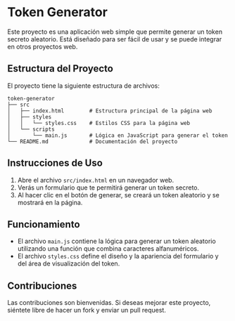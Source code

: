 # Token Generator

Este proyecto es una aplicación web simple que permite generar un token secreto aleatorio. Está diseñado para ser fácil de usar y se puede integrar en otros proyectos web.

## Estructura del Proyecto

El proyecto tiene la siguiente estructura de archivos:

```
token-generator
├── src
│   ├── index.html        # Estructura principal de la página web
│   ├── styles
│   │   └── styles.css    # Estilos CSS para la página web
│   └── scripts
│       └── main.js       # Lógica en JavaScript para generar el token
└── README.md             # Documentación del proyecto
```

## Instrucciones de Uso

1. Abre el archivo `src/index.html` en un navegador web.
2. Verás un formulario que te permitirá generar un token secreto.
3. Al hacer clic en el botón de generar, se creará un token aleatorio y se mostrará en la página.

## Funcionamiento

- El archivo `main.js` contiene la lógica para generar un token aleatorio utilizando una función que combina caracteres alfanuméricos.
- El archivo `styles.css` define el diseño y la apariencia del formulario y del área de visualización del token.

## Contribuciones

Las contribuciones son bienvenidas. Si deseas mejorar este proyecto, siéntete libre de hacer un fork y enviar un pull request.